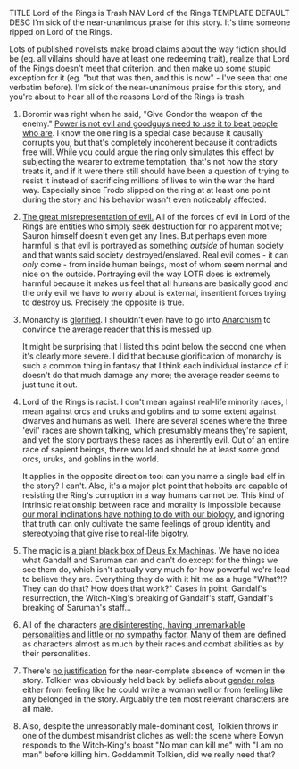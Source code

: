 TITLE Lord of the Rings is Trash
NAV Lord of the Rings
TEMPLATE DEFAULT
DESC I'm sick of the near-unanimous praise for this story. It's time someone ripped on Lord of the Rings.

Lots of published novelists make broad claims about the way fiction should be (eg. all villains should have at least one redeeming trait), realize that Lord of the Rings doesn't meet that criterion, and then make up some stupid exception for it (eg. "but that was then, and this is now" - I've seen that one verbatim before). I'm sick of the near-unanimous praise for this story, and you're about to hear all of the reasons Lord of the Rings is trash.

1. Boromir was right when he said, "Give Gondor the weapon of the enemy." [Power is not evil and goodguys need to use it to beat people who are](/protagonism/power). I know the one ring is a special case because it causally corrupts you, but that's completely incoherent because it contradicts free will. While you could argue the ring only simulates this effect by subjecting the wearer to extreme temptation, that's not how the story treats it, and if it were there still should have been a question of trying to resist it instead of sacrificing millions of lives to win the war the hard way. Especially since Frodo slipped on the ring at at least one point during the story and his behavior wasn't even noticeably affected.

2. [The great misrepresentation of evil.](/fiction/strawman_chaotic_evil) All of the forces of evil in Lord of the Rings are entities who simply seek destruction for no apparent motive; Sauron himself doesn't even get any lines. But perhaps even more harmful is that evil is portrayed as something *outside* of human society and that wants said society destroyed/enslaved. Real evil comes - it can *only* come - from inside human beings, most of whom seem normal and nice on the outside. Portraying evil the way LOTR does is extremely harmful because it makes us feel that all humans are basically good and the only evil we have to worry about is external, insentient forces trying to destroy us. Precisely the opposite is true.

3. Monarchy is [glorified](/fiction/glory). I shouldn't even have to go into [Anarchism](/protagonism/anarchism) to convince the average reader that this is messed up.

	It might be surprising that I listed this point below the second one when it's clearly more severe. I did that because glorification of monarchy is such a common thing in fantasy that I think each individual instance of it doesn't do that much damage any more; the average reader seems to just tune it out.

4. Lord of the Rings is racist. I don't mean against real-life minority races, I mean against orcs and uruks and goblins and to some extent against dwarves and humans as well. There are several scenes where the three 'evil' races are shown talking, which presumably means they're sapient, and yet the story portrays these races as inherently evil. Out of an entire race of sapient beings, there would and should be at least some good orcs, uruks, and goblins in the world.

	It applies in the opposite direction too: can you name a single bad elf in the story? I can't. Also, it's a major plot point that hobbits are capable of resisting the Ring's corruption in a way humans cannot be. This kind of intrinsic relationship between race and morality is impossible because [our moral inclinations have nothing to do with our biology](/protagonism/metaphysics), and ignoring that truth can only cultivate the same feelings of group identity and stereotyping that give rise to real-life bigotry.

5. The magic is [a giant black box of Deus Ex Machinas](/fiction/magic). We have no idea what Gandalf and Saruman can and can't do except for the things we see them do, which isn't actually very much for how powerful we're lead to believe they are. Everything they do with it hit me as a huge "What?!? They can do that? How does that work?" Cases in point: Gandalf's resurrection, the Witch-King's breaking of Gandalf's staff, Gandalf's breaking of Saruman's staff...

6. All of the characters [are disinteresting, having unremarkable personalities and little or no sympathy factor](/fiction/heroes). Many of them are defined as characters almost as much by their races and combat abilities as by their personalities.

7. There's [no justification](/fiction/diversity) for the near-complete absence of women in the story. Tolkien was obviously held back by beliefs about [gender roles](/protagonism/gender) either from feeling like he could write a woman well or from feeling like any belonged in the story. Arguably the ten most relevant characters are all male.

8. Also, despite the unreasonably male-dominant cost, Tolkien throws in one of the dumbest misandrist cliches as well: the scene where Eowyn responds to the Witch-King's boast "No man can kill me" with "I am no man" before killing him. Goddammit Tolkien, did we really need that?
